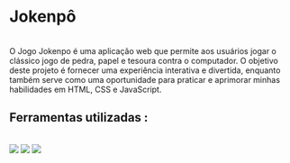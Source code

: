 # Jokenpô
</br>
O Jogo Jokenpo é uma aplicação web que permite aos usuários jogar o clássico jogo de pedra, papel e tesoura contra o computador. O objetivo deste projeto é fornecer uma experiência interativa e divertida, enquanto também serve como uma oportunidade para praticar e aprimorar minhas habilidades em HTML, CSS e JavaScript.


<h2> Ferramentas utilizadas : </h2>
</br>
   <img src="https://img.shields.io/badge/HTML5-E34F26?style=for-the-badge&logo=html5&logoColor=white"/>
   <img src="https://img.shields.io/badge/CSS3-1572B6?style=for-the-badge&logo=css3&logoColor=white"/>
   <img src="https://img.shields.io/badge/javascript-%23323330.svg?style=flat&logo=javascript&logoColor=%23F7DF1E"/>
   
